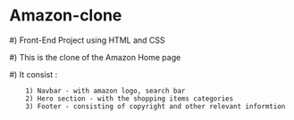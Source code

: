 # Amazon-clone

#) Front-End Project using HTML and CSS

#) This is the clone of the Amazon Home page

#) It consist : 

        1) Navbar - with amazon logo, search bar
        2) Hero section - with the shopping items categories
        3) Footer - consisting of copyright and other relevant informtion
